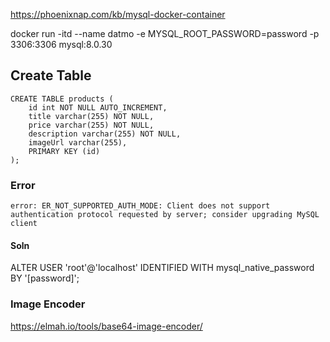 https://phoenixnap.com/kb/mysql-docker-container

docker run -itd --name datmo -e MYSQL_ROOT_PASSWORD=password -p 3306:3306 mysql:8.0.30

## Create Table
```
CREATE TABLE products (
    id int NOT NULL AUTO_INCREMENT,
    title varchar(255) NOT NULL,
    price varchar(255) NOT NULL,
    description varchar(255) NOT NULL,
    imageUrl varchar(255),
    PRIMARY KEY (id)
);
```


### Error
```
error: ER_NOT_SUPPORTED_AUTH_MODE: Client does not support authentication protocol requested by server; consider upgrading MySQL client
```

#### Soln
ALTER USER 'root'@'localhost' IDENTIFIED WITH mysql_native_password BY '[password]';

### Image Encoder 
https://elmah.io/tools/base64-image-encoder/

